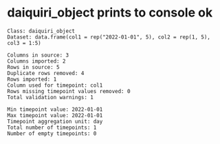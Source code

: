 # daiquiri_object prints to console ok

    Class: daiquiri_object
    Dataset: data.frame(col1 = rep("2022-01-01", 5), col2 = rep(1, 5), col3 = 1:5) 
    
    Columns in source: 3 
    Columns imported: 2 
    Rows in source: 5 
    Duplicate rows removed: 4 
    Rows imported: 1 
    Column used for timepoint: col1 
    Rows missing timepoint values removed: 0 
    Total validation warnings: 1 
    
    Min timepoint value: 2022-01-01 
    Max timepoint value: 2022-01-01 
    Timepoint aggregation unit: day 
    Total number of timepoints: 1 
    Number of empty timepoints: 0 

